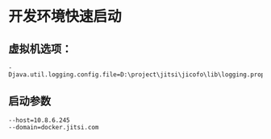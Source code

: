 # 开发环境快速启动

## 虚拟机选项：
```text
-Djava.util.logging.config.file=D:\project\jitsi\jicofo\lib\logging.properties
```

## 启动参数

```text
--host=10.8.6.245
--domain=docker.jitsi.com
```